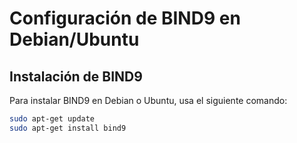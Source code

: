 # Configuración de BIND9 en Debian/Ubuntu

## Instalación de BIND9

Para instalar BIND9 en Debian o Ubuntu, usa el siguiente comando:

```bash
sudo apt-get update
sudo apt-get install bind9
